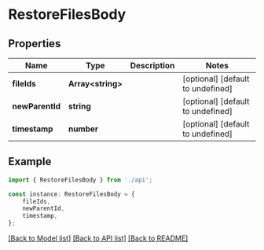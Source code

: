 # RestoreFilesBody


## Properties

Name | Type | Description | Notes
------------ | ------------- | ------------- | -------------
**fileIds** | **Array&lt;string&gt;** |  | [optional] [default to undefined]
**newParentId** | **string** |  | [optional] [default to undefined]
**timestamp** | **number** |  | [optional] [default to undefined]

## Example

```typescript
import { RestoreFilesBody } from './api';

const instance: RestoreFilesBody = {
    fileIds,
    newParentId,
    timestamp,
};
```

[[Back to Model list]](../README.md#documentation-for-models) [[Back to API list]](../README.md#documentation-for-api-endpoints) [[Back to README]](../README.md)
